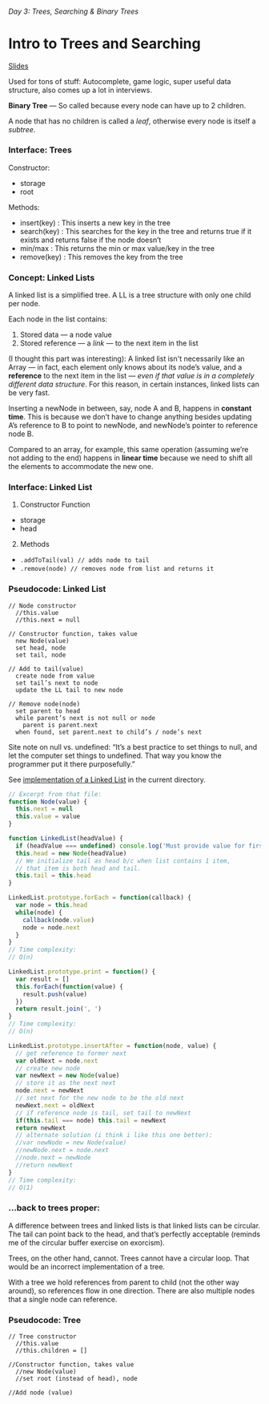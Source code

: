 ###### Day 3: Trees, Searching & Binary Trees

# Intro to Trees and Searching

[Slides](http://slides.com/bgando/trees-and-searching#/)

Used for tons of stuff: Autocomplete, game logic, super useful data structure, also comes up a lot in interviews.

**Binary Tree** — So called because every node can have up to 2 children.

A node that has no children is called a *leaf*, otherwise every node is itself a *subtree*.

### Interface: Trees

Constructor:
* storage
* root

Methods:
* insert(key) : This inserts a new key in the tree
* search(key) : This searches for the key in the tree and returns true if it exists and returns false if the node doesn’t
* min/max : This returns the min or max value/key in the tree
* remove(key) : This removes the key from the tree


### Concept: Linked Lists

A linked list is a simplified tree. A LL is a tree structure with only one child per node.

Each node in the list contains:

1. Stored data — a node value
2. Stored reference — a *link* — to the next item in the list

(I thought this part was interesting): A linked list isn't necessarily like an Array — in fact, each element only knows about its node’s value, and a **reference** to the next item in the list — *even if that value is in a completely different data structure*. For this reason, in certain instances, linked lists can be very fast.

Inserting a newNode in between, say, node A and B, happens in **constant time**. This is because we don’t have to change anything besides updating A’s reference to B to point to newNode, and newNode’s pointer to reference node B.

Compared to an array, for example, this same operation (assuming we’re not adding to the end) happens in **linear time** because we need to shift all the elements to accommodate the new one.

### Interface: Linked List

1. Constructor Function
* storage
* head

2. Methods
* `.addToTail(val) // adds node to tail`
* `.remove(node) // removes node from list and returns it`

### Pseudocode: Linked List

```
// Node constructor
  //this.value
  //this.next = null

// Constructor function, takes value
  new Node(value)
  set head, node
  set tail, node

// Add to tail(value)
  create node from value
  set tail’s next to node
  update the LL tail to new node

// Remove node(node)
  set parent to head
  while parent’s next is not null or node
    parent is parent.next
  when found, set parent.next to child’s / node’s next

```

Site note on null vs. undefined: “It’s a best practice to set things to null, and let the computer set things to undefined. That way you know the programmer put it there purposefully.”

See [implementation of a Linked List](https://github.com/ahrjarrett/algos_ds/blob/master/day3/LinkedList.js) in the current directory.


```javascript
// Excerpt from that file:
function Node(value) {
  this.next = null
  this.value = value
}

function LinkedList(headValue) {
  if (headValue === undefined) console.log('Must provide value for first node')
  this.head = new Node(headValue)
  // We initialize tail as head b/c when list contains 1 item,
  // that item is both head and tail.
  this.tail = this.head
}

LinkedList.prototype.forEach = function(callback) {
  var node = this.head
  while(node) {
    callback(node.value)
    node = node.next
  }
}
// Time complexity:
// O(n)

LinkedList.prototype.print = function() {
  var result = []
  this.forEach(function(value) {
    result.push(value)
  })
  return result.join(', ')
}
// Time complexity:
// O(n)

LinkedList.prototype.insertAfter = function(node, value) {
  // get reference to former next
  var oldNext = node.next
  // create new node
  var newNext = new Node(value)
  // store it as the next next
  node.next = newNext
  // set next for the new node to be the old next
  newNext.next = oldNext
  // if reference node is tail, set tail to newNext
  if(this.tail === node) this.tail = newNext
  return newNext
  // alternate solution (i think i like this one better):
  //var newNode = new Node(value)
  //newNode.next = node.next
  //node.next = newNode
  //return newNext
}
// Time complexity:
// O(1)

```

### ...back to trees proper:

A difference between trees and linked lists is that linked lists can be circular. The tail can point back to the head, and that’s perfectly acceptable (reminds me of the circular buffer exercise on exorcism).

Trees, on the other hand, cannot. Trees cannot have a circular loop. That would be an incorrect implementation of a tree.

With a tree we hold references from parent to child (not the other way around), so references flow in one direction. There are also multiple nodes that a single node can reference.

### Pseudocode: Tree

```
// Tree constructor
  //this.value
  //this.children = []

//Constructor function, takes value
  //new Node(value)
  //set root (instead of head), node

//Add node (value)
```
